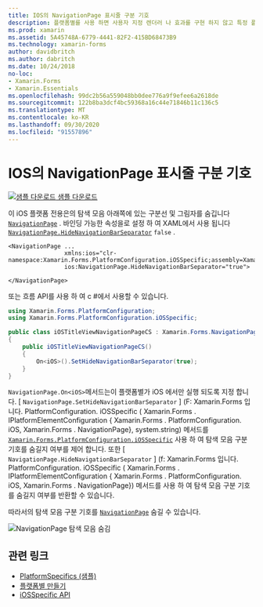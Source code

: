 ```yaml
---
title: IOS의 NavigationPage 표시줄 구분 기호
description: 플랫폼별를 사용 하면 사용자 지정 렌더러 나 효과를 구현 하지 않고 특정 플랫폼 에서만 사용할 수 있는 기능을 사용할 수 있습니다. 이 문서에서는 NavigationPage의 탐색 모음 아래쪽에 있는 구분선 및 그림자를 숨기는 iOS 플랫폼별를 사용 하는 방법을 설명 합니다.
ms.prod: xamarin
ms.assetid: 5A45748A-6779-4441-82F2-415BD68473B9
ms.technology: xamarin-forms
author: davidbritch
ms.author: dabritch
ms.date: 10/24/2018
no-loc:
- Xamarin.Forms
- Xamarin.Essentials
ms.openlocfilehash: 99dc2b56a559048bb0dee776a9f9efee6a2618de
ms.sourcegitcommit: 122b8ba3dcf4bc59368a16c44e71846b11c136c5
ms.translationtype: MT
ms.contentlocale: ko-KR
ms.lasthandoff: 09/30/2020
ms.locfileid: "91557896"
---
```

# <a name="navigationpage-bar-separator-on-ios"></a>IOS의 NavigationPage 표시줄 구분 기호

[![샘플 다운로드](~/media/shared/download.png) 샘플 다운로드](https://docs.microsoft.com/samples/xamarin/xamarin-forms-samples/userinterface-platformspecifics)

이 iOS 플랫폼 전용은의 탐색 모음 아래쪽에 있는 구분선 및 그림자를 숨깁니다 [`NavigationPage`](xref:Xamarin.Forms.NavigationPage) . 바인딩 가능한 속성을로 설정 하 여 XAML에서 사용 됩니다 [`NavigationPage.HideNavigationBarSeparator`](xref:Xamarin.Forms.PlatformConfiguration.iOSSpecific.NavigationPage.HideNavigationBarSeparatorProperty) `false` .

```xaml
<NavigationPage ...
                xmlns:ios="clr-namespace:Xamarin.Forms.PlatformConfiguration.iOSSpecific;assembly=Xamarin.Forms.Core"
                ios:NavigationPage.HideNavigationBarSeparator="true">

</NavigationPage>
```

또는 흐름 API를 사용 하 여 c #에서 사용할 수 있습니다.

```csharp
using Xamarin.Forms.PlatformConfiguration;
using Xamarin.Forms.PlatformConfiguration.iOSSpecific;

public class iOSTitleViewNavigationPageCS : Xamarin.Forms.NavigationPage
{
    public iOSTitleViewNavigationPageCS()
    {
        On<iOS>().SetHideNavigationBarSeparator(true);
    }
}
```

`NavigationPage.On<iOS>`메서드는이 플랫폼별가 iOS 에서만 실행 되도록 지정 합니다. [ `NavigationPage.SetHideNavigationBarSeparator` ] (F: Xamarin.Forms 입니다. PlatformConfiguration. iOSSpecific ( Xamarin.Forms . IPlatformElementConfiguration { Xamarin.Forms . PlatformConfiguration. iOS, Xamarin.Forms . NavigationPage}, system.string) 메서드를 [`Xamarin.Forms.PlatformConfiguration.iOSSpecific`](xref:Xamarin.Forms.PlatformConfiguration.iOSSpecific) 사용 하 여 탐색 모음 구분 기호를 숨길지 여부를 제어 합니다. 또한 [ `NavigationPage.HideNavigationBarSeparator` ] (f: Xamarin.Forms 입니다. PlatformConfiguration. iOSSpecific ( Xamarin.Forms . IPlatformElementConfiguration { Xamarin.Forms . PlatformConfiguration. iOS, Xamarin.Forms . NavigationPage}) 메서드를 사용 하 여 탐색 모음 구분 기호를 숨길지 여부를 반환할 수 있습니다.

따라서의 탐색 모음 구분 기호를 [`NavigationPage`](xref:Xamarin.Forms.NavigationPage) 숨길 수 있습니다.

![NavigationPage 탐색 모음 숨김](navigation-bar-separator-images/navigationpage-hideseparatorbar.png)

## <a name="related-links"></a>관련 링크

- [PlatformSpecifics (샘플)](/samples/xamarin/xamarin-forms-samples/userinterface-platformspecifics)
- [플랫폼별 만들기](~/xamarin-forms/platform/platform-specifics/index.md#creating-platform-specifics)
- [iOSSpecific API](xref:Xamarin.Forms.PlatformConfiguration.iOSSpecific)